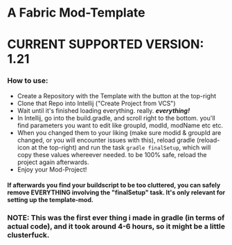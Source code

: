 # A Fabric Mod-Template

# CURRENT SUPPORTED VERSION: 1.21

<h3>How to use:</h3>

- Create a Repository with the Template with the button at the top-right
- Clone that Repo into Intellij ("Create Project from VCS")
- Wait until it's finished loading everything. really. ***everything!***
- In Intellij, go into the build.gradle, and scroll right to the bottom. you'll find parameters you want to edit like groupId, modId, modName etc etc.
- When you changed them to your liking (make sure modid & groupId are changed, or you will encounter issues with this), reload gradle (reload-icon at the top-right) and run the task `gradle finalSetup`, which will copy these values whereever needed. to be 100% safe, reload the project again afterwards.
- Enjoy your Mod-Project!

<h4>If afterwards you find your buildscript to be too cluttered, you can safely remove EVERYTHING involving the "finalSetup" task. It's only relevant for setting up the template-mod.</h4>

<h3>NOTE: This was the first ever thing i made in gradle (in terms of actual code), and it took around 4-6 hours, so it might be a little clusterfuck.</h3>
